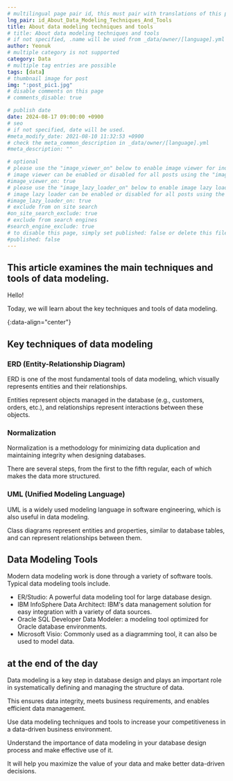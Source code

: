 ```yaml
---
# multilingual page pair id, this must pair with translations of this page. (This name must be unique)
lng_pair: id_About_Data_Modeling_Techniques_And_Tools
title: About data modeling techniques and tools
# title: About data modeling techniques and tools
# if not specified, .name will be used from _data/owner/[language].yml
author: Yeonuk
# multiple category is not supported
category: Data
# multiple tag entries are possible
tags: [data]
# thumbnail image for post
img: ":post_pic1.jpg"
# disable comments on this page
# comments_disable: true

# publish date
date: 2024-08-17 09:00:00 +0900
# seo
# if not specified, date will be used.
#meta_modify_date: 2021-08-10 11:32:53 +0900
# check the meta_common_description in _data/owner/[language].yml
#meta_description: ""

# optional
# please use the "image_viewer_on" below to enable image viewer for individual pages or posts (_posts/ or [language]/_posts folders).
# image viewer can be enabled or disabled for all posts using the "image_viewer_posts: true" setting in _data/conf/main.yml.
#image_viewer_on: true
# please use the "image_lazy_loader_on" below to enable image lazy loader for individual pages or posts (_posts/ or [language]/_posts folders).
# image lazy loader can be enabled or disabled for all posts using the "image_lazy_loader_posts: true" setting in _data/conf/main.yml.
#image_lazy_loader_on: true
# exclude from on site search
#on_site_search_exclude: true
# exclude from search engines
#search_engine_exclude: true
# to disable this page, simply set published: false or delete this file
#published: false
---
```


<!-- outline-start -->

## This article examines the main techniques and tools of data modeling.

Hello!

Today, we will learn about the key techniques and tools of data modeling.

{:data-align="center"}

<!-- outline-end -->

## Key techniques of data modeling

### ERD (Entity-Relationship Diagram)

ERD is one of the most fundamental tools of data modeling, which visually represents entities and their relationships.

Entities represent objects managed in the database (e.g., customers, orders, etc.), and relationships represent interactions between these objects.

### Normalization

Normalization is a methodology for minimizing data duplication and maintaining integrity when designing databases.

There are several steps, from the first to the fifth regular, each of which makes the data more structured.

### UML (Unified Modeling Language)

UML is a widely used modeling language in software engineering, which is also useful in data modeling.

Class diagrams represent entities and properties, similar to database tables, and can represent relationships between them.

## Data Modeling Tools

Modern data modeling work is done through a variety of software tools. Typical data modeling tools include.

- ER/Studio: A powerful data modeling tool for large database design.
- IBM InfoSphere Data Architect: IBM's data management solution for easy integration with a variety of data sources.
- Oracle SQL Developer Data Modeler: a modeling tool optimized for Oracle database environments.
- Microsoft Visio: Commonly used as a diagramming tool, it can also be used to model data.

## at the end of the day

Data modeling is a key step in database design and plays an important role in systematically defining and managing the structure of data.

This ensures data integrity, meets business requirements, and enables efficient data management.

Use data modeling techniques and tools to increase your competitiveness in a data-driven business environment.

Understand the importance of data modeling in your database design process and make effective use of it.

It will help you maximize the value of your data and make better data-driven decisions.
